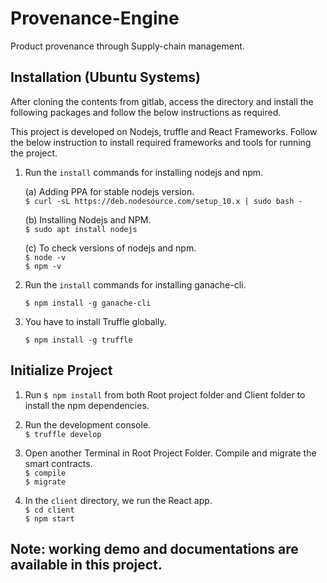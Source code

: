 # Provenance-Engine
Product provenance through Supply-chain management.

## Installation (Ubuntu Systems)

After cloning the contents from gitlab, access the directory and install the following packages and follow the below instructions as required.

This project is developed on Nodejs, truffle and React Frameworks. Follow the below instruction to install required frameworks and tools for running the project.  


1. Run the `install` commands for installing nodejs and npm.

	(a) Adding PPA for stable nodejs version.<br>
             `$ curl -sL https://deb.nodesource.com/setup_10.x | sudo bash -`

	(b) Installing Nodejs and NPM.<br>
             `$ sudo apt install nodejs`

	(c) To check versions of nodejs and npm.<br>
             `$ node -v` <br>
             `$ npm -v`


2. Run the `install` commands for installing ganache-cli.<br>

    `$ npm install -g ganache-cli`


3. You have to install Truffle globally.<br>

    `$ npm install -g truffle`


## Initialize Project

1. Run `$ npm install` from both Root project folder and Client folder to install the npm dependencies.

2. Run the development console.<br>
    `$ truffle develop`

3. Open another Terminal in Root Project Folder. Compile and migrate the smart contracts. <br>
    `$ compile`<br>
    `$ migrate`

4. In the `client` directory, we run the React app. <br>
    `$ cd client` <br>
    `$ npm start`
    
## Note: working demo and documentations are available in this project.
